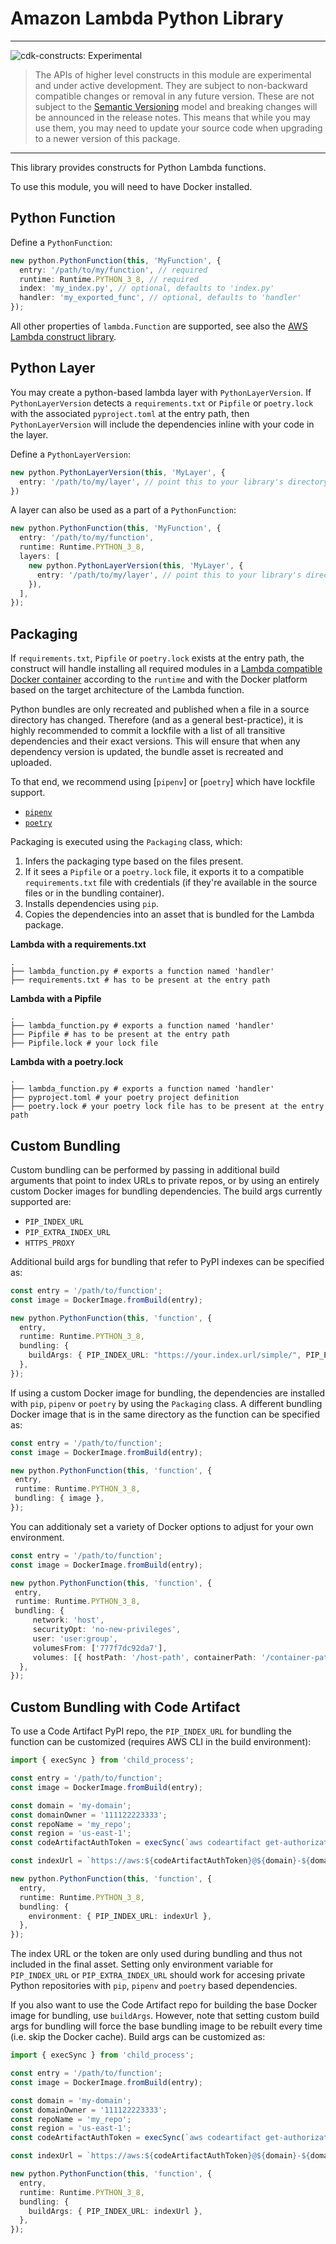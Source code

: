 # Amazon Lambda Python Library

<!--BEGIN STABILITY BANNER-->

---

![cdk-constructs: Experimental](https://img.shields.io/badge/cdk--constructs-experimental-important.svg?style=for-the-badge)

> The APIs of higher level constructs in this module are experimental and under active development.
> They are subject to non-backward compatible changes or removal in any future version. These are
> not subject to the [Semantic Versioning](https://semver.org/) model and breaking changes will be
> announced in the release notes. This means that while you may use them, you may need to update
> your source code when upgrading to a newer version of this package.

---

<!--END STABILITY BANNER-->

This library provides constructs for Python Lambda functions.

To use this module, you will need to have Docker installed.

## Python Function

Define a `PythonFunction`:

```ts
new python.PythonFunction(this, 'MyFunction', {
  entry: '/path/to/my/function', // required
  runtime: Runtime.PYTHON_3_8, // required
  index: 'my_index.py', // optional, defaults to 'index.py'
  handler: 'my_exported_func', // optional, defaults to 'handler'
});
```

All other properties of `lambda.Function` are supported, see also the [AWS Lambda construct library](https://github.com/aws/aws-cdk/tree/main/packages/%40aws-cdk/aws-lambda).

## Python Layer

You may create a python-based lambda layer with `PythonLayerVersion`. If `PythonLayerVersion` detects a `requirements.txt`
or `Pipfile` or `poetry.lock` with the associated `pyproject.toml` at the entry path, then `PythonLayerVersion` will include the dependencies inline with your code in the
layer.

Define a `PythonLayerVersion`:

```ts
new python.PythonLayerVersion(this, 'MyLayer', {
  entry: '/path/to/my/layer', // point this to your library's directory
})
```

A layer can also be used as a part of a `PythonFunction`:

```ts
new python.PythonFunction(this, 'MyFunction', {
  entry: '/path/to/my/function',
  runtime: Runtime.PYTHON_3_8,
  layers: [
    new python.PythonLayerVersion(this, 'MyLayer', {
      entry: '/path/to/my/layer', // point this to your library's directory
    }),
  ],
});
```

## Packaging

If `requirements.txt`, `Pipfile` or `poetry.lock` exists at the entry path, the construct will handle installing all required modules in a [Lambda compatible Docker container](https://gallery.ecr.aws/sam/build-python3.7) according to the `runtime` and with the Docker platform based on the target architecture of the Lambda function.

Python bundles are only recreated and published when a file in a source directory has changed.
Therefore (and as a general best-practice), it is highly recommended to commit a lockfile with a
list of all transitive dependencies and their exact versions. This will ensure that when any dependency version is updated, the bundle asset is recreated and uploaded.

To that end, we recommend using [`pipenv`] or [`poetry`] which have lockfile support.

- [`pipenv`](https://pipenv-fork.readthedocs.io/en/latest/basics.html#example-pipfile-lock)
- [`poetry`](https://python-poetry.org/docs/basic-usage/#commit-your-poetrylock-file-to-version-control)

Packaging is executed using the `Packaging` class, which:

1. Infers the packaging type based on the files present.
2. If it sees a `Pipfile` or a `poetry.lock` file, it exports it to a compatible `requirements.txt` file with credentials (if they're available in the source files or in the bundling container).
3. Installs dependencies using `pip`.
4. Copies the dependencies into an asset that is bundled for the Lambda package.

**Lambda with a requirements.txt**

```plaintext
.
├── lambda_function.py # exports a function named 'handler'
├── requirements.txt # has to be present at the entry path
```

**Lambda with a Pipfile**

```plaintext
.
├── lambda_function.py # exports a function named 'handler'
├── Pipfile # has to be present at the entry path
├── Pipfile.lock # your lock file
```

**Lambda with a poetry.lock**

```plaintext
.
├── lambda_function.py # exports a function named 'handler'
├── pyproject.toml # your poetry project definition
├── poetry.lock # your poetry lock file has to be present at the entry path
```

## Custom Bundling

Custom bundling can be performed by passing in additional build arguments that point to index URLs to private repos, or by using an entirely custom Docker images for bundling dependencies. The build args currently supported are:

- `PIP_INDEX_URL`
- `PIP_EXTRA_INDEX_URL`
- `HTTPS_PROXY`

Additional build args for bundling that refer to PyPI indexes can be specified as:

```ts
const entry = '/path/to/function';
const image = DockerImage.fromBuild(entry);

new python.PythonFunction(this, 'function', {
  entry,
  runtime: Runtime.PYTHON_3_8,
  bundling: {
    buildArgs: { PIP_INDEX_URL: "https://your.index.url/simple/", PIP_EXTRA_INDEX_URL: "https://your.extra-index.url/simple/" },
  },
});
```

If using a custom Docker image for bundling, the dependencies are installed with `pip`, `pipenv` or `poetry` by using the `Packaging` class. A different bundling Docker image that is in the same directory as the function can be specified as:

 ```ts
const entry = '/path/to/function';
const image = DockerImage.fromBuild(entry);

new python.PythonFunction(this, 'function', {
  entry,
  runtime: Runtime.PYTHON_3_8,
  bundling: { image },
});
```

You can additionaly set a variety of Docker options to adjust for your own environment.

 ```ts
const entry = '/path/to/function';
const image = DockerImage.fromBuild(entry);

new python.PythonFunction(this, 'function', {
  entry,
  runtime: Runtime.PYTHON_3_8,
  bundling: { 
      network: 'host',
      securityOpt: 'no-new-privileges',
      user: 'user:group',
      volumesFrom: ['777f7dc92da7'],
      volumes: [{ hostPath: '/host-path', containerPath: '/container-path' }],
   },
});
```

## Custom Bundling with Code Artifact

To use a Code Artifact PyPI repo, the `PIP_INDEX_URL` for bundling the function can be customized (requires AWS CLI in the build environment):

```ts
import { execSync } from 'child_process';

const entry = '/path/to/function';
const image = DockerImage.fromBuild(entry);

const domain = 'my-domain';
const domainOwner = '111122223333';
const repoName = 'my_repo';
const region = 'us-east-1';
const codeArtifactAuthToken = execSync(`aws codeartifact get-authorization-token --domain ${domain} --domain-owner ${domainOwner} --query authorizationToken --output text`).toString().trim();

const indexUrl = `https://aws:${codeArtifactAuthToken}@${domain}-${domainOwner}.d.codeartifact.${region}.amazonaws.com/pypi/${repoName}/simple/`;

new python.PythonFunction(this, 'function', {
  entry,
  runtime: Runtime.PYTHON_3_8,
  bundling: {
    environment: { PIP_INDEX_URL: indexUrl },
  },
});
```

The index URL or the token are only used during bundling and thus not included in the final asset. Setting only environment variable for `PIP_INDEX_URL` or `PIP_EXTRA_INDEX_URL` should work for accesing private Python repositories with `pip`, `pipenv` and `poetry` based dependencies.

If you also want to use the Code Artifact repo for building the base Docker image for bundling, use `buildArgs`. However, note that setting custom build args for bundling will force the base bundling image to be rebuilt every time (i.e. skip the Docker cache). Build args can be customized as:

```ts
import { execSync } from 'child_process';

const entry = '/path/to/function';
const image = DockerImage.fromBuild(entry);

const domain = 'my-domain';
const domainOwner = '111122223333';
const repoName = 'my_repo';
const region = 'us-east-1';
const codeArtifactAuthToken = execSync(`aws codeartifact get-authorization-token --domain ${domain} --domain-owner ${domainOwner} --query authorizationToken --output text`).toString().trim();

const indexUrl = `https://aws:${codeArtifactAuthToken}@${domain}-${domainOwner}.d.codeartifact.${region}.amazonaws.com/pypi/${repoName}/simple/`;

new python.PythonFunction(this, 'function', {
  entry,
  runtime: Runtime.PYTHON_3_8,
  bundling: {
    buildArgs: { PIP_INDEX_URL: indexUrl },
  },
});
```
